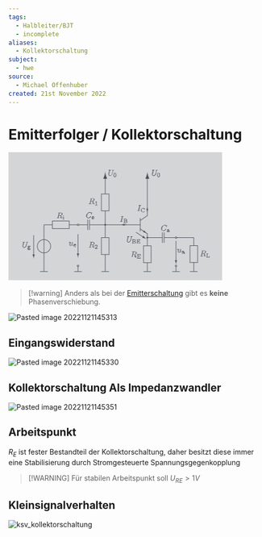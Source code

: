 ```yaml
---
tags:
  - Halbleiter/BJT
  - incomplete
aliases:
  - Kollektorschaltung
subject:
  - hwe
source:
  - Michael Offenhuber
created: 21st November 2022
---
```


# Emitterfolger / Kollektorschaltung

![](assets/Pasted%20image%2020241118013237.png)

> [!warning] Anders als bei der [Emitterschaltung](Kollektorfolger.md) gibt es **keine** Phasenverschiebung.


![Pasted image 20221121145313](../assets/1NoteEmittSCh.png)

## Eingangswiderstand

![Pasted image 20221121145330](../assets/1NoteKollSchRE.png)

## Kollektorschaltung Als Impedanzwandler

![Pasted image 20221121145351](../assets/1NoteKollSchIW.png)

## Arbeitspunkt

$R_{E}$ ist fester Bestandteil der Kollektorschaltung, daher besitzt diese immer eine Stabilisierung durch Stromgesteuerte Spannungsgegenkopplung

> [!WARNING] Für stabilen Arbeitspunkt soll $U_{RE}>1V$

## Kleinsignalverhalten

![ksv_kollektorschaltung](../assets/ksv_kollektorschaltung.png)
